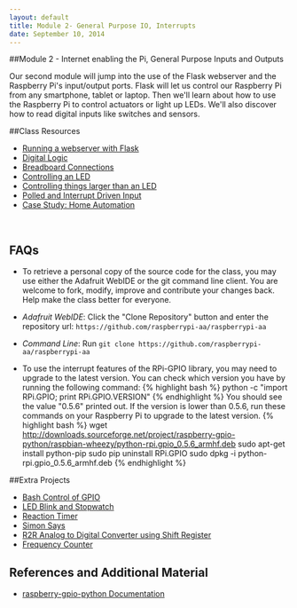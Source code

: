 ```yaml
---
layout: default
title: Module 2- General Purpose IO, Interrupts
date: September 10, 2014
---
```


##Module 2 - Internet enabling the Pi, General Purpose Inputs and Outputs

Our second module will jump into the use of the Flask webserver and the Raspberry Pi's input/output ports. Flask will let us control our Raspberry Pi from any smartphone, tablet or laptop. Then we'll learn about how to use the Raspberry Pi to control actuators or light up LEDs. We'll also discover how to read digital inputs like switches and sensors. 


##Class Resources
* [Running a webserver with Flask](/session4/flask.html)
* [Digital Logic](/session2/logic.html)
* [Breadboard Connections](https://dl.dropboxusercontent.com/u/1733921/Raspberry%20Pi/Breadboard%20Connections.jpg)
* [Controlling an LED](/session2/led_control.html)
* [Controlling things larger than an LED](/session2/power-control.html)
* [Polled and Interrupt Driven Input](/session2/input.html)
* [Case Study: Home Automation](/session2/home_automation.html)

<br/>

## FAQs
* To retrieve a personal copy of the source code for the class, you may use either the Adafruit WebIDE or the git command line client. You are welcome to fork, modify, improve and contribute your changes back. Help make the class better for everyone.

* _Adafruit WebIDE_: Click the "Clone Repository" button and enter the repository url: `https://github.com/raspberrypi-aa/raspberrypi-aa`
* _Command Line_: Run `git clone https://github.com/raspberrypi-aa/raspberrypi-aa`
*  To use the interrupt features of the RPi-GPIO library, you may need to upgrade to the latest version. You can check which version you have by running the following command:
{% highlight bash %}
python -c "import RPi.GPIO; print RPi.GPIO.VERSION"
{% endhighlight %}
You should see the value "0.5.6" printed out. If the version is lower than 0.5.6, run these commands on your Raspberry Pi to upgrade to the latest version.
{% highlight bash %}
  wget http://downloads.sourceforge.net/project/raspberry-gpio-python/raspbian-wheezy/python-rpi.gpio_0.5.6_armhf.deb
  sudo apt-get install python-pip
  sudo pip uninstall RPi.GPIO
  sudo dpkg -i python-rpi.gpio_0.5.6_armhf.deb
{% endhighlight %}

##Extra Projects
* [Bash Control of GPIO](/session2/bash.html)
* [LED Blink and Stopwatch](/session2/project1-beginner.html)
* [Reaction Timer](/session2/project2-beginner.html)
* [Simon Says](https://github.com/raspberrypi-aa/raspberrypi-aa/blob/master/Project1-Intermediate.py)
* [R2R Analog to Digital Converter using Shift Register](https://github.com/raspberrypi-aa/raspberrypi-aa/blob/master/Project1-Advanced.py)
* [Frequency Counter](https://github.com/raspberrypi-aa/raspberrypi-aa/blob/master/Project2-Advanced.py)

## References and Additional Material
* [raspberry-gpio-python Documentation](http://sourceforge.net/p/raspberry-gpio-python/wiki/Home/)

